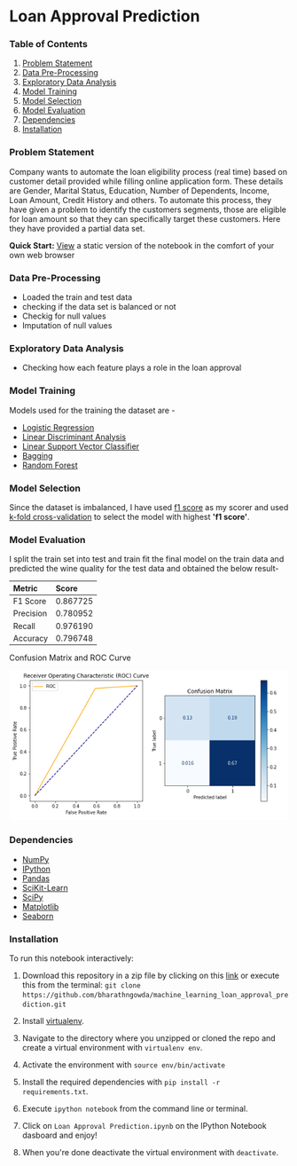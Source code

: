 
# Loan Approval Prediction

### Table of Contents

1. [Problem Statement](#Problem-Statement)
2. [Data Pre-Processing](#Data-Pre-Processing)
3. [Exploratory Data Analysis](#Exploratory-Data-Analysis)
4. [Model Training](#Model-Building)
5. [Model Selection](#Model-Selection)
6. [Model Evaluation](#Model-Evaluation)
7. [Dependencies](#Dependencies)
8. [Installation](#Installation)

### Problem Statement

Company wants to automate the loan eligibility process (real time) based on customer detail provided while filling online application form. These details are Gender, Marital Status, Education, Number of Dependents, Income, Loan Amount, Credit History and others. To automate this process, they have given a problem to identify the customers segments, those are eligible for loan amount so that they can specifically target these customers. Here they have provided a partial data set.

**Quick Start:** [View](https://github.com/bharathngowda/machine_learning_loan_approval_prediction/blob/main/Loan%20Approval%20Prediction.ipynb) a static version of the notebook in the comfort of your own web browser

### Data Pre-Processing

- Loaded the train and test data
- checking if the data set is balanced or not
- Checkig for null values
- Imputation of null values

### Exploratory Data Analysis

- Checking how each feature plays a role in the loan approval

### Model Training

Models used for the training the dataset are - 

- [Logistic Regression](https://scikit-learn.org/stable/modules/generated/sklearn.linear_model.LogisticRegression.html)
- [Linear Discriminant Analysis](https://scikit-learn.org/stable/modules/generated/sklearn.discriminant_analysis.LinearDiscriminantAnalysis.html)
- [Linear Support Vector Classifier](https://scikit-learn.org/stable/modules/generated/sklearn.svm.LinearSVC.html#sklearn.svm.LinearSVC)
- [Bagging](https://scikit-learn.org/stable/modules/generated/sklearn.ensemble.BaggingClassifier.html)
- [Random Forest](https://scikit-learn.org/stable/modules/generated/sklearn.ensemble.RandomForestClassifier.html)


### Model Selection

Since the dataset is imbalanced, I have used [f1 score](https://scikit-learn.org/stable/modules/generated/sklearn.metrics.f1_score.html) as my scorer and used [k-fold cross-validation](https://scikit-learn.org/stable/modules/generated/sklearn.model_selection.cross_val_score.html)
to select the model with highest **'f1 score'**.

### Model Evaluation

I split the train set into test and train fit the final model on the train data and predicted the wine quality for the test data and obtained the below result-

| Metric        | Score    |
| :--------     | :------- |
| F1 Score	    |0.867725  |
| Precision	    |0.780952  |
| Recall	    |0.976190  |
| Accuracy	    |0.796748  |

Confusion Matrix and ROC Curve

![App Screenshot](https://github.com/bharathngowda/machine_learning_loan_approval_prediction/blob/main/Capture.PNG)

### Dependencies
* [NumPy](http://www.numpy.org/)
* [IPython](http://ipython.org/)
* [Pandas](http://pandas.pydata.org/)
* [SciKit-Learn](http://scikit-learn.org/stable/)
* [SciPy](http://www.scipy.org/)
* [Matplotlib](http://matplotlib.org/)
* [Seaborn](https://seaborn.pydata.org/)

### Installation

To run this notebook interactively:

1. Download this repository in a zip file by clicking on this [link](https://github.com/bharathngowda/machine_learning_loan_approval_prediction/archive/refs/heads/main.zip) or execute this from the terminal:
`git clone https://github.com/bharathngowda/machine_learning_loan_approval_prediction.git`

2. Install [virtualenv](http://virtualenv.readthedocs.org/en/latest/installation.html).
3. Navigate to the directory where you unzipped or cloned the repo and create a virtual environment with `virtualenv env`.
4. Activate the environment with `source env/bin/activate`
5. Install the required dependencies with `pip install -r requirements.txt`.
6. Execute `ipython notebook` from the command line or terminal.
7. Click on `Loan Approval Prediction.ipynb` on the IPython Notebook dasboard and enjoy!
8. When you're done deactivate the virtual environment with `deactivate`.

